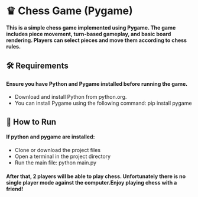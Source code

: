# ♛ Chess Game (Pygame)

#### This is a simple chess game implemented using Pygame. The game includes piece movement, turn-based gameplay, and basic board rendering. Players can select pieces and move them according to chess rules.

## 🛠 Requirements
#### Ensure you have Python and Pygame installed before running the game.
- Download and install Python from python.org.
- You can install Pygame using the following command: pip install pygame

## 🚀 How to Run
#### If python and pygame are installed:
- Clone or download the project files
- Open a terminal in the project directory
- Run the main file: python main.py
#### After that, 2 players will be able to play chess. Unfortunately there is no single player mode against the computer.Enjoy playing chess with a friend!


